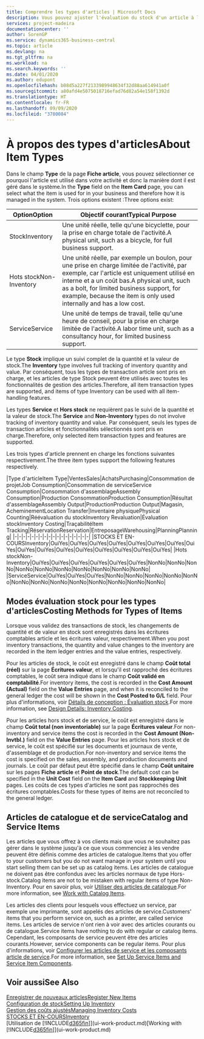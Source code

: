 ```yaml
---
title: Comprendre les types d'articles | Microsoft Docs
description: Vous pouvez ajuster l'évaluation du stock d'un article à l'aide des méthodes FIFO ou d'évaluation stock moyen, par exemple, lorsque les coûts article sont modifiés pour des motifs autres que les transactions.
services: project-madeira
documentationcenter: ''
author: SorenGP
ms.service: dynamics365-business-central
ms.topic: article
ms.devlang: na
ms.tgt_pltfrm: na
ms.workload: na
ms.search.keywords: ''
ms.date: 04/01/2020
ms.author: edupont
ms.openlocfilehash: b08d5a227f2133989948634f32d88aa614941a0f
ms.sourcegitcommit: a80afd4e5075018716efad76d82a54e158f1392d
ms.translationtype: HT
ms.contentlocale: fr-FR
ms.lasthandoff: 09/09/2020
ms.locfileid: "3780084"
---
```

# <a name="about-item-types"></a><span data-ttu-id="b785c-103">À propos des types d'articles</span><span class="sxs-lookup"><span data-stu-id="b785c-103">About Item Types</span></span>
<span data-ttu-id="b785c-104">Dans le champ **Type** de la page **Fiche article**, vous pouvez sélectionner ce pourquoi l'article est utilisé dans votre activité et donc la manière dont il est géré dans le système.</span><span class="sxs-lookup"><span data-stu-id="b785c-104">In the **Type** field on the **Item Card** page, you can select what the item is used for in your business and therefore how it is managed in the system.</span></span> <span data-ttu-id="b785c-105">Trois options existent :</span><span class="sxs-lookup"><span data-stu-id="b785c-105">Three options exist:</span></span>

|<span data-ttu-id="b785c-106">Option</span><span class="sxs-lookup"><span data-stu-id="b785c-106">Option</span></span>|<span data-ttu-id="b785c-107">Objectif courant</span><span class="sxs-lookup"><span data-stu-id="b785c-107">Typical Purpose</span></span>|
|------|-----------|
|<span data-ttu-id="b785c-108">Stock</span><span class="sxs-lookup"><span data-stu-id="b785c-108">Inventory</span></span>|<span data-ttu-id="b785c-109">Une unité réelle, telle qu'une bicyclette, pour la prise en charge totale de l'activité.</span><span class="sxs-lookup"><span data-stu-id="b785c-109">A physical unit, such as a bicycle, for full business support.</span></span>|
|<span data-ttu-id="b785c-110">Hots stock</span><span class="sxs-lookup"><span data-stu-id="b785c-110">Non-Inventory</span></span>|<span data-ttu-id="b785c-111">Une unité réelle, par exemple un boulon, pour une prise en charge limitée de l'activité, par exemple, car l'article est uniquement utilisé en interne et a un coût bas.</span><span class="sxs-lookup"><span data-stu-id="b785c-111">A physical unit, such as a bolt, for limited business support, for example, because the item is only used internally and has a low cost.</span></span>|
|<span data-ttu-id="b785c-112">Service</span><span class="sxs-lookup"><span data-stu-id="b785c-112">Service</span></span>|<span data-ttu-id="b785c-113">Une unité de temps de travail, telle qu'une heure de conseil, pour la prise en charge limitée de l'activité.</span><span class="sxs-lookup"><span data-stu-id="b785c-113">A labor time unit, such as a consultancy hour, for limited business support.</span></span>|

<span data-ttu-id="b785c-114">Le type **Stock** implique un suivi complet de la quantité et la valeur de stock.</span><span class="sxs-lookup"><span data-stu-id="b785c-114">The **Inventory** type involves full tracking of inventory quantity and value.</span></span> <span data-ttu-id="b785c-115">Par conséquent, tous les types de transaction article sont pris en charge, et les articles de type Stock peuvent être utilisés avec toutes les fonctionnalités de gestion des articles.</span><span class="sxs-lookup"><span data-stu-id="b785c-115">Therefore, all item transaction types are supported, and items of type Inventory can be used with all item-handling features.</span></span>

<span data-ttu-id="b785c-116">Les types **Service** et **Hors stock** ne requièrent pas le suivi de la quantité et la valeur de stock.</span><span class="sxs-lookup"><span data-stu-id="b785c-116">The **Service** and **Non-Inventory** types do not involve tracking of inventory quantity and value.</span></span> <span data-ttu-id="b785c-117">Par conséquent, seuls les types de transaction articles et fonctionnalités sélectionnés sont pris en charge.</span><span class="sxs-lookup"><span data-stu-id="b785c-117">Therefore, only selected item transaction types and features are supported.</span></span>

<span data-ttu-id="b785c-118">Les trois types d'article prennent en charge les fonctions suivantes respectivement.</span><span class="sxs-lookup"><span data-stu-id="b785c-118">The three item types support the following features respectively.</span></span>

|<span data-ttu-id="b785c-119">Type d'article</span><span class="sxs-lookup"><span data-stu-id="b785c-119">Item Type</span></span>|<span data-ttu-id="b785c-120">Ventes</span><span class="sxs-lookup"><span data-stu-id="b785c-120">Sales</span></span>|<span data-ttu-id="b785c-121">Achats</span><span class="sxs-lookup"><span data-stu-id="b785c-121">Purchasing</span></span>|<span data-ttu-id="b785c-122">Consommation de projet</span><span class="sxs-lookup"><span data-stu-id="b785c-122">Job Consumption</span></span>|<span data-ttu-id="b785c-123">Consommation de service</span><span class="sxs-lookup"><span data-stu-id="b785c-123">Service Consumption</span></span>|<span data-ttu-id="b785c-124">Consommation d'assemblage</span><span class="sxs-lookup"><span data-stu-id="b785c-124">Assembly Consumption</span></span>|<span data-ttu-id="b785c-125">Production Consommation</span><span class="sxs-lookup"><span data-stu-id="b785c-125">Production Consumption</span></span>|<span data-ttu-id="b785c-126">Résultat d'assemblage</span><span class="sxs-lookup"><span data-stu-id="b785c-126">Assembly Output</span></span>|<span data-ttu-id="b785c-127">Production</span><span class="sxs-lookup"><span data-stu-id="b785c-127">Production Output</span></span>|<span data-ttu-id="b785c-128">Magasin, Acheminement</span><span class="sxs-lookup"><span data-stu-id="b785c-128">Location Transfer</span></span>|<span data-ttu-id="b785c-129">Inventaire physique</span><span class="sxs-lookup"><span data-stu-id="b785c-129">Physical Counting</span></span>|<span data-ttu-id="b785c-130">Réévaluation du stock</span><span class="sxs-lookup"><span data-stu-id="b785c-130">Inventory Revaluation</span></span>|<span data-ttu-id="b785c-131">Évaluation stock</span><span class="sxs-lookup"><span data-stu-id="b785c-131">Inventory Costing</span></span>|<span data-ttu-id="b785c-132">Traçabilité</span><span class="sxs-lookup"><span data-stu-id="b785c-132">Item Tracking</span></span>|<span data-ttu-id="b785c-133">Réservation</span><span class="sxs-lookup"><span data-stu-id="b785c-133">Reservation</span></span>|<span data-ttu-id="b785c-134">Entreposage</span><span class="sxs-lookup"><span data-stu-id="b785c-134">Warehousing</span></span>|<span data-ttu-id="b785c-135">Planning</span><span class="sxs-lookup"><span data-stu-id="b785c-135">Planning</span></span>|
|-|-|-|-|-|-|-|-|-|-|-|-|-|-|-|-|-|-|
|<span data-ttu-id="b785c-136">STOCKS ET EN-COURS</span><span class="sxs-lookup"><span data-stu-id="b785c-136">Inventory</span></span>|<span data-ttu-id="b785c-137">Oui</span><span class="sxs-lookup"><span data-stu-id="b785c-137">Yes</span></span>|<span data-ttu-id="b785c-138">Oui</span><span class="sxs-lookup"><span data-stu-id="b785c-138">Yes</span></span>|<span data-ttu-id="b785c-139">Oui</span><span class="sxs-lookup"><span data-stu-id="b785c-139">Yes</span></span>|<span data-ttu-id="b785c-140">Oui</span><span class="sxs-lookup"><span data-stu-id="b785c-140">Yes</span></span>|<span data-ttu-id="b785c-141">Oui</span><span class="sxs-lookup"><span data-stu-id="b785c-141">Yes</span></span>|<span data-ttu-id="b785c-142">Oui</span><span class="sxs-lookup"><span data-stu-id="b785c-142">Yes</span></span>|<span data-ttu-id="b785c-143">Oui</span><span class="sxs-lookup"><span data-stu-id="b785c-143">Yes</span></span>|<span data-ttu-id="b785c-144">Oui</span><span class="sxs-lookup"><span data-stu-id="b785c-144">Yes</span></span>|<span data-ttu-id="b785c-145">Oui</span><span class="sxs-lookup"><span data-stu-id="b785c-145">Yes</span></span>|<span data-ttu-id="b785c-146">Oui</span><span class="sxs-lookup"><span data-stu-id="b785c-146">Yes</span></span>|<span data-ttu-id="b785c-147">Oui</span><span class="sxs-lookup"><span data-stu-id="b785c-147">Yes</span></span>|<span data-ttu-id="b785c-148">Oui</span><span class="sxs-lookup"><span data-stu-id="b785c-148">Yes</span></span>|<span data-ttu-id="b785c-149">Oui</span><span class="sxs-lookup"><span data-stu-id="b785c-149">Yes</span></span>|<span data-ttu-id="b785c-150">Oui</span><span class="sxs-lookup"><span data-stu-id="b785c-150">Yes</span></span>|<span data-ttu-id="b785c-151">Oui</span><span class="sxs-lookup"><span data-stu-id="b785c-151">Yes</span></span>|<span data-ttu-id="b785c-152">Oui</span><span class="sxs-lookup"><span data-stu-id="b785c-152">Yes</span></span>|
|<span data-ttu-id="b785c-153">Hots stock</span><span class="sxs-lookup"><span data-stu-id="b785c-153">Non-Inventory</span></span>|<span data-ttu-id="b785c-154">Oui</span><span class="sxs-lookup"><span data-stu-id="b785c-154">Yes</span></span>|<span data-ttu-id="b785c-155">Oui</span><span class="sxs-lookup"><span data-stu-id="b785c-155">Yes</span></span>|<span data-ttu-id="b785c-156">Oui</span><span class="sxs-lookup"><span data-stu-id="b785c-156">Yes</span></span>|<span data-ttu-id="b785c-157">Oui</span><span class="sxs-lookup"><span data-stu-id="b785c-157">Yes</span></span>|<span data-ttu-id="b785c-158">Oui</span><span class="sxs-lookup"><span data-stu-id="b785c-158">Yes</span></span>|<span data-ttu-id="b785c-159">Oui</span><span class="sxs-lookup"><span data-stu-id="b785c-159">Yes</span></span>|<span data-ttu-id="b785c-160">Non</span><span class="sxs-lookup"><span data-stu-id="b785c-160">No</span></span>|<span data-ttu-id="b785c-161">Non</span><span class="sxs-lookup"><span data-stu-id="b785c-161">No</span></span>|<span data-ttu-id="b785c-162">Non</span><span class="sxs-lookup"><span data-stu-id="b785c-162">No</span></span>|<span data-ttu-id="b785c-163">Non</span><span class="sxs-lookup"><span data-stu-id="b785c-163">No</span></span>|<span data-ttu-id="b785c-164">Non</span><span class="sxs-lookup"><span data-stu-id="b785c-164">No</span></span>|<span data-ttu-id="b785c-165">Non</span><span class="sxs-lookup"><span data-stu-id="b785c-165">No</span></span>|<span data-ttu-id="b785c-166">Non</span><span class="sxs-lookup"><span data-stu-id="b785c-166">No</span></span>|<span data-ttu-id="b785c-167">Non</span><span class="sxs-lookup"><span data-stu-id="b785c-167">No</span></span>|<span data-ttu-id="b785c-168">Non</span><span class="sxs-lookup"><span data-stu-id="b785c-168">No</span></span>|<span data-ttu-id="b785c-169">Non</span><span class="sxs-lookup"><span data-stu-id="b785c-169">No</span></span>|
|<span data-ttu-id="b785c-170">Service</span><span class="sxs-lookup"><span data-stu-id="b785c-170">Service</span></span>|<span data-ttu-id="b785c-171">Oui</span><span class="sxs-lookup"><span data-stu-id="b785c-171">Yes</span></span>|<span data-ttu-id="b785c-172">Oui</span><span class="sxs-lookup"><span data-stu-id="b785c-172">Yes</span></span>|<span data-ttu-id="b785c-173">Oui</span><span class="sxs-lookup"><span data-stu-id="b785c-173">Yes</span></span>|<span data-ttu-id="b785c-174">Non</span><span class="sxs-lookup"><span data-stu-id="b785c-174">No</span></span>|<span data-ttu-id="b785c-175">Non</span><span class="sxs-lookup"><span data-stu-id="b785c-175">No</span></span>|<span data-ttu-id="b785c-176">Non</span><span class="sxs-lookup"><span data-stu-id="b785c-176">No</span></span>|<span data-ttu-id="b785c-177">Non</span><span class="sxs-lookup"><span data-stu-id="b785c-177">No</span></span>|<span data-ttu-id="b785c-178">Non</span><span class="sxs-lookup"><span data-stu-id="b785c-178">No</span></span>|<span data-ttu-id="b785c-179">Non</span><span class="sxs-lookup"><span data-stu-id="b785c-179">No</span></span>|<span data-ttu-id="b785c-180">Non</span><span class="sxs-lookup"><span data-stu-id="b785c-180">No</span></span>|<span data-ttu-id="b785c-181">Non</span><span class="sxs-lookup"><span data-stu-id="b785c-181">No</span></span>|<span data-ttu-id="b785c-182">Non</span><span class="sxs-lookup"><span data-stu-id="b785c-182">No</span></span>|<span data-ttu-id="b785c-183">Non</span><span class="sxs-lookup"><span data-stu-id="b785c-183">No</span></span>|<span data-ttu-id="b785c-184">Non</span><span class="sxs-lookup"><span data-stu-id="b785c-184">No</span></span>|<span data-ttu-id="b785c-185">Non</span><span class="sxs-lookup"><span data-stu-id="b785c-185">No</span></span>|<span data-ttu-id="b785c-186">Non</span><span class="sxs-lookup"><span data-stu-id="b785c-186">No</span></span>|

## <a name="costing-methods-for-types-of-items"></a><span data-ttu-id="b785c-187">Modes évaluation stock pour les types d'articles</span><span class="sxs-lookup"><span data-stu-id="b785c-187">Costing Methods for Types of Items</span></span>
<span data-ttu-id="b785c-188">Lorsque vous validez des transactions de stock, les changements de quantité et de valeur en stock sont enregistrés dans les écritures comptables article et les écritures valeur, respectivement.</span><span class="sxs-lookup"><span data-stu-id="b785c-188">When you post inventory transactions, the quantity and value changes to the inventory are recorded in the item ledger entries and the value entries, respectively.</span></span> 

<span data-ttu-id="b785c-189">Pour les articles de stock, le coût est enregistré dans le champ **Coût total (réel)** sur la page **Écritures valeur**, et lorsqu'il est rapproché des écritures comptables, le coût sera indiqué dans le champ **Coût validé en comptabilité**.</span><span class="sxs-lookup"><span data-stu-id="b785c-189">For inventory items, the cost is recorded in the **Cost Amount (Actual)** field on the **Value Entries** page, and when it is reconciled to the general ledger the cost will be shown in the **Cost Posted to G/L** field.</span></span> <span data-ttu-id="b785c-190">Pour plus d'informations, voir [Détails de conception : Évaluation stock](design-details-inventory-costing.md).</span><span class="sxs-lookup"><span data-stu-id="b785c-190">For more information, see [Design Details: Inventory Costing](design-details-inventory-costing.md).</span></span>

<span data-ttu-id="b785c-191">Pour les articles hors stock et de service, le coût est enregistré dans le champ **Coût total (non inventoriable)** sur la page **Écritures valeur**.</span><span class="sxs-lookup"><span data-stu-id="b785c-191">For non-inventory and service items the cost is recorded in the **Cost Amount (Non-Invtbl.)** field on the **Value Entries** page.</span></span> <span data-ttu-id="b785c-192">Pour les articles hors stock et de service, le coût est spécifié sur les documents et journaux de vente, d'assemblage et de production.</span><span class="sxs-lookup"><span data-stu-id="b785c-192">For non-inventory and service items the cost is specified on the sales, assembly, and production documents and journals.</span></span> <span data-ttu-id="b785c-193">Le coût par défaut peut être spécifié dans le champ **Coût unitaire** sur les pages **Fiche article** et **Point de stock**.</span><span class="sxs-lookup"><span data-stu-id="b785c-193">The default cost can be specified in the **Unit Cost** field on the **Item Card** and **Stockkeeping Unit** pages.</span></span> <span data-ttu-id="b785c-194">Les coûts de ces types d'articles ne sont pas rapprochés des écritures comptables.</span><span class="sxs-lookup"><span data-stu-id="b785c-194">Costs for these types of items are not reconciled to the general ledger.</span></span> 

## <a name="catalog-and-service-items"></a><span data-ttu-id="b785c-195">Articles de catalogue et de service</span><span class="sxs-lookup"><span data-stu-id="b785c-195">Catalog and Service Items</span></span>
<span data-ttu-id="b785c-196">Les articles que vous offrez à vos clients mais que vous ne souhaitez pas gérer dans le système jusqu'à ce que vous commenciez à les vendre peuvent être définis comme des articles de catalogue.</span><span class="sxs-lookup"><span data-stu-id="b785c-196">Items that you offer to your customers but you do not want manage in your system until you start selling them can be set up as catalog items.</span></span> <span data-ttu-id="b785c-197">Les articles de catalogue ne doivent pas être confondus avec les articles normaux de type Hors-stock.</span><span class="sxs-lookup"><span data-stu-id="b785c-197">Catalog items are not to be mistaken with regular items of type Non-Inventory.</span></span> <span data-ttu-id="b785c-198">Pour en savoir plus, voir [Utiliser des articles de catalogue](inventory-how-work-nonstock-items.md).</span><span class="sxs-lookup"><span data-stu-id="b785c-198">For more information, see [Work with Catalog Items](inventory-how-work-nonstock-items.md).</span></span>

<span data-ttu-id="b785c-199">Les articles des clients pour lesquels vous effectuez un service, par exemple une imprimante, sont appelés des articles de service.</span><span class="sxs-lookup"><span data-stu-id="b785c-199">Customers' items that you perform service on, such as a printer, are called service items.</span></span> <span data-ttu-id="b785c-200">Les articles de service n'ont rien à voir avec des articles courants ou de catalogue.</span><span class="sxs-lookup"><span data-stu-id="b785c-200">Service items have nothing to do with regular or catalog items.</span></span> <span data-ttu-id="b785c-201">Cependant, les composants de service peuvent être des articles courants.</span><span class="sxs-lookup"><span data-stu-id="b785c-201">However, service components can be regular items.</span></span> <span data-ttu-id="b785c-202">Pour plus d'informations, voir [Configurer les articles de service et les composants article de service](service-how-setup-service-items.md).</span><span class="sxs-lookup"><span data-stu-id="b785c-202">For more information, see [Set Up Service Items and Service Item Components](service-how-setup-service-items.md).</span></span>

## <a name="see-also"></a><span data-ttu-id="b785c-203">Voir aussi</span><span class="sxs-lookup"><span data-stu-id="b785c-203">See Also</span></span>
[<span data-ttu-id="b785c-204">Enregistrer de nouveaux articles</span><span class="sxs-lookup"><span data-stu-id="b785c-204">Register New Items</span></span>](inventory-how-register-new-items.md)  
[<span data-ttu-id="b785c-205">Configuration de stock</span><span class="sxs-lookup"><span data-stu-id="b785c-205">Setting Up Inventory</span></span>](inventory-setup-inventory.md)  
[<span data-ttu-id="b785c-206">Gestion des coûts ajustés</span><span class="sxs-lookup"><span data-stu-id="b785c-206">Managing Inventory Costs</span></span>](finance-manage-inventory-costs.md)  
[<span data-ttu-id="b785c-207">STOCKS ET EN-COURS</span><span class="sxs-lookup"><span data-stu-id="b785c-207">Inventory</span></span>](inventory-manage-inventory.md)  
<span data-ttu-id="b785c-208">[Utilisation de [!INCLUDE[d365fin](includes/d365fin_md.md)]](ui-work-product.md)</span><span class="sxs-lookup"><span data-stu-id="b785c-208">[Working with [!INCLUDE[d365fin](includes/d365fin_md.md)]](ui-work-product.md)</span></span>

